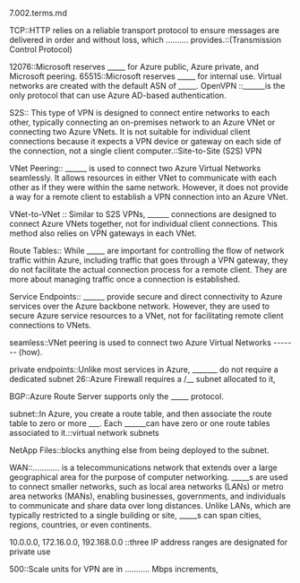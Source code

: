 7.002.terms.md



TCP::HTTP relies on a reliable transport protocol to ensure messages are delivered in order and without loss, which .......... provides.::(Transmission Control Protocol)

12076::Microsoft reserves _____ for Azure public, Azure private, and Microsoft peering. 
65515::Microsoft reserves _____ for internal use. Virtual networks are created with the default ASN of _____.
OpenVPN ::______is the only protocol that can use Azure AD-based authentication.

S2S:: This type of VPN is designed to connect entire networks to each other, typically connecting an on-premises network to an Azure VNet or connecting two Azure VNets. It is not suitable for individual client connections because it expects a VPN device or gateway on each side of the connection, not a single client computer.::Site-to-Site (S2S) VPN

VNet Peering:: ______ is used to connect two Azure Virtual Networks seamlessly. It allows resources in either VNet to communicate with each other as if they were within the same network. However, it does not provide a way for a remote client to establish a VPN connection into an Azure VNet.

VNet-to-VNet :: Similar to S2S VPNs, ______ connections are designed to connect Azure VNets together, not for individual client connections. This method also relies on VPN gateways in each VNet.

Route Tables:: While _____ are important for controlling the flow of network traffic within Azure, including traffic that goes through a VPN gateway, they do not facilitate the actual connection process for a remote client. They are more about managing traffic once a connection is established.

Service Endpoints:: ______ provide secure and direct connectivity to Azure services over the Azure backbone network. However, they are used to secure Azure service resources to a VNet, not for facilitating remote client connections to VNets.

seamless::VNet peering is used to connect two Azure Virtual Networks ------- (how).



private endpoints::Unlike most services in Azure, _______ do not require a dedicated subnet 
26::Azure Firewall requires a /__ subnet allocated to it, 

BGP::Azure Route Server supports only the _____ protocol.

subnet::In Azure, you create a route table, and then associate the route table to zero or more ___. Each ______can have zero or one route tables associated to it.::virtual network subnets

NetApp Files::blocks anything else from being deployed to the subnet.

WAN::............ is a telecommunications network that extends over a large geographical area for the purpose of computer networking. _____s are used to connect smaller networks, such as local area networks (LANs) or metro area networks (MANs), enabling businesses, governments, and individuals to communicate and share data over long distances. Unlike LANs, which are typically restricted to a single building or site, _____s can span cities, regions, countries, or even continents.

10.0.0.0, 172.16.0.0, 192.168.0.0 ::three IP address ranges are designated for private use

500::Scale units for VPN are in ........... Mbps increments,